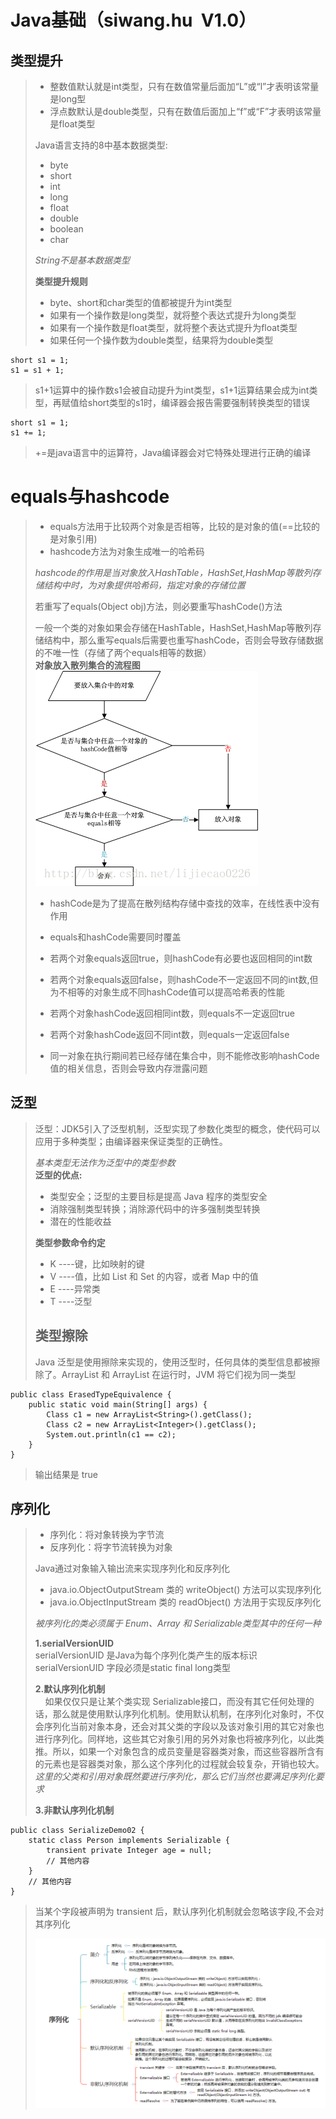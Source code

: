 # Java基础（siwang.hu&nbsp;&nbsp;V1.0）  
## 类型提升  
> + 整数值默认就是int类型，只有在数值常量后面加“L”或“l”才表明该常量是long型  
> + 浮点数默认是double类型，只有在数值后面加上“f”或“F”才表明该常量是float类型  
>  
> Java语言支持的8中基本数据类型:  
> + byte  
> + short  
> + int  
> + long  
> + float  
> + double  
> + boolean  
> + char  
>  
> *String不是基本数据类型*  
>  
> **类型提升规则**  
> + byte、short和char类型的值都被提升为int类型  
> + 如果有一个操作数是long类型，就将整个表达式提升为long类型  
> + 如果有一个操作数是float类型，就将整个表达式提升为float类型  
> + 如果任何一个操作数为double类型，结果将为double类型  
>  
```
short s1 = 1;
s1 = s1 + 1;
```  
> s1+1运算中的操作数s1会被自动提升为int类型，s1+1运算结果会成为int类型，再赋值给short类型的s1时，编译器会报告需要强制转换类型的错误  
>  
```
short s1 = 1; 
s1 += 1;
```  
> +=是java语言中的运算符，Java编译器会对它特殊处理进行正确的编译  
> 
# equals与hashcode  
> + equals方法用于比较两个对象是否相等，比较的是对象的值(==比较的是对象引用)  
> + hashcode方法为对象生成唯一的哈希码  
>  
> *hashcode的作用是当对象放入HashTable，HashSet,HashMap等散列存储结构中时，为对象提供哈希码，指定对象的存储位置*  
>  
> 若重写了equals(Object obj)方法，则必要重写hashCode()方法  
>  
> 一般一个类的对象如果会存储在HashTable，HashSet,HashMap等散列存储结构中，那么重写equals后需要也重写hashCode，否则会导致存储数据的不唯一性（存储了两个equals相等的数据）  
> **对象放入散列集合的流程图**  
> ![图片](./data/hash.gif)  
> + hashCode是为了提高在散列结构存储中查找的效率，在线性表中没有作用  
>  
> + equals和hashCode需要同时覆盖  
>  
> + 若两个对象equals返回true，则hashCode有必要也返回相同的int数  
>  
> + 若两个对象equals返回false，则hashCode不一定返回不同的int数,但为不相等的对象生成不同hashCode值可以提高哈希表的性能  
>  
> + 若两个对象hashCode返回相同int数，则equals不一定返回true  
>  
> + 若两个对象hashCode返回不同int数，则equals一定返回false  
>  
> + 同一对象在执行期间若已经存储在集合中，则不能修改影响hashCode值的相关信息，否则会导致内存泄露问题  
## 泛型
> 泛型：JDK5引入了泛型机制，泛型实现了参数化类型的概念，使代码可以应用于多种类型；由编译器来保证类型的正确性。  
>  
> *基本类型无法作为泛型中的类型参数*  
> **泛型的优点:**  
> + 类型安全；泛型的主要目标是提高 Java 程序的类型安全  
> + 消除强制类型转换；消除源代码中的许多强制类型转换  
> + 潜在的性能收益  
>  
> **类型参数命令约定**  
> + K ----键，比如映射的键  
> + V ----值，比如 List 和 Set 的内容，或者 Map 中的值  
> + E ----异常类  
> + T ----泛型  
>  
> ## **类型擦除**  
> Java 泛型是使用擦除来实现的，使用泛型时，任何具体的类型信息都被擦除了。ArrayList<String> 和 ArrayList<Integer> 在运行时，JVM 将它们视为同一类型  
```
public class ErasedTypeEquivalence {
    public static void main(String[] args) {
        Class c1 = new ArrayList<String>().getClass();
        Class c2 = new ArrayList<Integer>().getClass();
        System.out.println(c1 == c2);
    }
}
```  
> 输出结果是 true  
## 序列化  
> + 序列化：将对象转换为字节流  
> + 反序列化：将字节流转换为对象  
>  
> Java通过对象输入输出流来实现序列化和反序列化  
> + java.io.ObjectOutputStream 类的 writeObject() 方法可以实现序列化  
> + java.io.ObjectInputStream 类的 readObject() 方法用于实现反序列化  
>  
> *被序列化的类必须属于 Enum、Array 和 Serializable类型其中的任何一种*  
>  
> **1.serialVersionUID**  
> serialVersionUID 是Java为每个序列化类产生的版本标识  
> serialVersionUID 字段必须是static final long类型  
>  
> **2.默认序列化机制**  
> &nbsp;&nbsp;&nbsp;&nbsp;如果仅仅只是让某个类实现 Serializable接口，而没有其它任何处理的话，那么就是使用默认序列化机制。使用默认机制，在序列化对象时，不仅会序列化当前对象本身，还会对其父类的字段以及该对象引用的其它对象也进行序列化。同样地，这些其它对象引用的另外对象也将被序列化，以此类推。所以，如果一个对象包含的成员变量是容器类对象，而这些容器所含有的元素也是容器类对象，那么这个序列化的过程就会较复杂，开销也较大。  
> *这里的父类和引用对象既然要进行序列化，那么它们当然也要满足序列化要求*  
>  
> **3.非默认序列化机制**  
```
public class SerializeDemo02 {
    static class Person implements Serializable {
        transient private Integer age = null;
        // 其他内容
    }
    // 其他内容
}
```  
> 当某个字段被声明为 transient 后，默认序列化机制就会忽略该字段,不会对其序列化  
>  
> ![图片](./data/xlh.png)  
>  